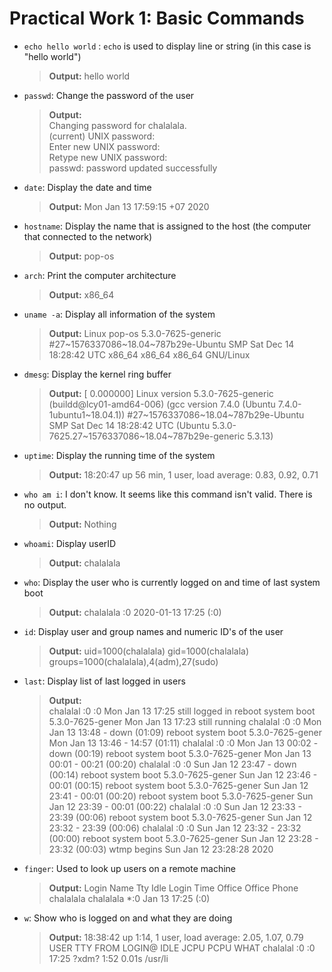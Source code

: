 # Practical Work 1: Basic Commands
- `echo hello world` : `echo` is used to display line or string (in this case is "hello world")
    > **Output:** hello world

- `passwd`: Change the password of the user
    > **Output:**  
        Changing password for chalalala.  
        (current) UNIX password:  
        Enter new UNIX password:  
        Retype new UNIX password:  
        passwd: password updated successfully

- `date`: Display the date and time
    > **Output:** Mon Jan 13 17:59:15 +07 2020

- `hostname`: Display the name that is assigned to the host (the computer that connected to the network)
    > **Output:** pop-os

- `arch`: Print the computer architecture
    > **Output:** x86_64

- `uname -a`: Display all information of the system
    > **Output:** Linux pop-os 5.3.0-7625-generic #27\~1576337086\~18.04~787b29e-Ubuntu SMP Sat Dec 14 18:28:42 UTC  x86_64 x86_64 x86_64 GNU/Linux

- `dmesg`: Display the kernel ring buffer
    > **Output:**
    [    0.000000] Linux version 5.3.0-7625-generic (buildd@lcy01-amd64-006) (gcc version 7.4.0 (Ubuntu 7.4.0-1ubuntu1~18.04.1)) #27~1576337086~18.04~787b29e-Ubuntu SMP Sat Dec 14 18:28:42 UTC  (Ubuntu 5.3.0-7625.27~1576337086~18.04~787b29e-generic 5.3.13)

- `uptime`: Display the running time of the system
    > **Output:** 18:20:47 up 56 min,  1 user,  load average: 0.83, 0.92, 0.71

- `who am i`: I don't know. It seems like this command isn't valid. There is no output.
    > **Output:** Nothing

- `whoami`: Display userID
    > **Output:** chalalala

- `who`: Display the user who is currently logged on and time of last system boot
    > **Output:** chalalala :0           2020-01-13 17:25 (:0)

- `id`: Display user and group names and numeric ID's of the user
    > **Output:** uid=1000(chalalala) gid=1000(chalalala) groups=1000(chalalala),4(adm),27(sudo)

- `last`: Display list of last logged in users
    > **Output:**  
    chalalal :0           :0               Mon Jan 13 17:25   still logged in
reboot   system boot  5.3.0-7625-gener Mon Jan 13 17:23   still running
chalalal :0           :0               Mon Jan 13 13:48 - down   (01:09)
reboot   system boot  5.3.0-7625-gener Mon Jan 13 13:46 - 14:57  (01:11)
chalalal :0           :0               Mon Jan 13 00:02 - down   (00:19)
reboot   system boot  5.3.0-7625-gener Mon Jan 13 00:01 - 00:21  (00:20)
chalalal :0           :0               Sun Jan 12 23:47 - down   (00:14)
reboot   system boot  5.3.0-7625-gener Sun Jan 12 23:46 - 00:01  (00:15)
reboot   system boot  5.3.0-7625-gener Sun Jan 12 23:41 - 00:01  (00:20)
reboot   system boot  5.3.0-7625-gener Sun Jan 12 23:39 - 00:01  (00:22)
chalalal :0           :0               Sun Jan 12 23:33 - 23:39  (00:06)
reboot   system boot  5.3.0-7625-gener Sun Jan 12 23:32 - 23:39  (00:06)
chalalal :0           :0               Sun Jan 12 23:32 - 23:32  (00:00)
reboot   system boot  5.3.0-7625-gener Sun Jan 12 23:28 - 23:32  (00:03)
wtmp begins Sun Jan 12 23:28:28 2020

- `finger`: Used to look up users on a remote machine
    > **Output:**
    Login      Name        Tty      Idle  Login Time   Office     Office Phone
chalalala  chalalala  *:0             Jan 13 17:25 (:0)

- `w`: Show who is logged on and what they are doing
    > **Output:**  18:38:42 up  1:14,  1 user,  load average: 2.05, 1.07, 0.79
USER     TTY      FROM             LOGIN@   IDLE   JCPU   PCPU WHAT
chalalal :0       :0               17:25   ?xdm?   1:52   0.01s /usr/li